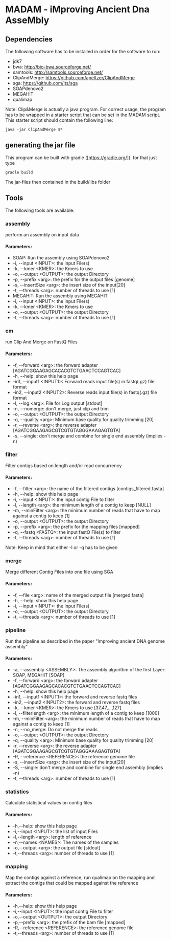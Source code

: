 # MADAM - iMproving Ancient Dna AsseMbly
## Dependencies
The following software has to be installed in order for the software to run:

- jdk7
- bwa: http://bio-bwa.sourceforge.net/
- samtools: http://samtools.sourceforge.net/
- ClipAndMerge: https://github.com/apeltzer/ClipAndMerge
- sga: https://github.com/jts/sga
- SOAPdenovo2
- MEGAHIT
- qualimap

Note: Clip&Merge is actually a java program. For correct usage, the program has to be wrapped in a starter script that can be set in the MADAM script.
This starter script should contain the following line:

<pre><code>java -jar ClipAndMerge $*</code></pre>

## generating the jar file
This program can be built with gradle ([https://gradle.org/]). for that just type

`gradle build`

The jar-files then contained in the build/libs folder

## Tools
The following tools are available:
### assembly
perform an assembly on input data
#### Parameters:

- SOAP: Run the assembly using SOAPdenovo2
 - -i, --input &lt;INPUT&gt;: the input File(s)
 - -k, --kmer &lt;KMER&gt;: the Kmers to use
 - -o, --output &lt;OUTPUT&gt;: the output Directory
 - -p, --prefix &lt;arg&gt;: the prefix for the output files [genome]
 - -s, --insertSize &lt;arg&gt;: the insert size of the input[20]
 - -t, --threads &lt;arg&gt;: number of threads to use [1]
- MEGAHIT: Run the assembly using MEGAHIT
 - -i, --input &lt;INPUT&gt;: the input File(s)
 - -k, --kmer &lt;KMER&gt;: the Kmers to use
 - -o, --output &lt;OUTPUT&gt;: the output Directory
 - -t, --threads &lt;arg&gt;: number of threads to use [1]
 
### cm
run Clip And Merge on FastQ Files
#### Parameters:
- -f, --forward &lt;arg&gt;: the forward adapter [AGATCGGAAGAGCACACGTCTGAACTCCAGTCAC]
- -h, --help: show this help page
- -in1, --input1 &lt;INPUT1&gt;: Forward reads input file(s) in fastq(.gz) file format
- -in2, --input2 &lt;INPUT2&gt;: Reverse reads input file(s) in fastq(.gz) file format
- -l, --log &lt;arg&gt;: File for Log output [stdout]
- -n, --nomerge: don't merge, just clip and trim
- -o, --output &lt;OUTPUT&gt;: the output Directory
- -q, --quality &lt;arg&gt;: Minimum base quality for quality trimming [20]
- -r, --reverse &lt;arg&gt;: the reverse adapter [AGATCGGAAGAGCGTCGTGTAGGGAAAGAGTGTA]
- -s, --single: don't merge and combine for single end assembly (implies -n)

### filter
Filter contigs based on length and/or read concurrency
#### Parameters:
- -f, --filter &lt;arg&gt;: the name of the filtered contigs [contigs_filtered.fasta]
- -h, --help: show this help page
- -i, --input &lt;INPUT&gt;: the input contig File to filter
- -l, --length &lt;arg&gt;: the minimum length of a contig to keep [NULL]
- -m, --minFilter &lt;arg&gt;: the minimum number of reads that have to map against a contig to keep [1]
- -o, --output &lt;OUTPUT&gt;: the output Directory
- -p, --prefix &lt;arg&gt;: the prefix for the mapping files [mapped]
- -q, --fastq &lt;FASTQ&gt;: the input fastQ File(s) to filter
- -t, --threads &lt;arg&gt;: number of threads to use [1]

Note: Keep in mind that either -l or -q has to be given

### merge
Merge different Contig Files into one file using SGA
#### Parameters:
- -f, --file &lt;arg&gt;: name of the merged output file [merged.fasta]
- -h, --help: show this help page
- -i, --input &lt;INPUT&gt;: the input File(s)
- -o, --output &lt;OUTPUT&gt;: the output Directory
- -t, --threads &lt;arg&gt;: number of threads to use [1]

### pipeline
Run the pipeline as described in the paper "Improving ancient DNA genome assembly"
#### Parameters:
- -a, --assembly &lt;ASSEMBLY&gt;: The assembly algorithm of the first Layer: SOAP, MEGAHIT [SOAP]
- -f, --forward &lt;arg&gt;: the forward adapter [AGATCGGAAGAGCACACGTCTGAACTCCAGTCAC]
- -h, --help: show this help page
- -in1, --input1 &lt;INPUT1&gt;: the forward and reverse fastq files
- -in2, --input2 &lt;INPUT2&gt;: the forward and reverse fastq files
- -k, --kmer &lt;KMER&gt;: the Kmers to use [37,47,...,127]
- -l, --filterlength &lt;arg&gt;: the minimum length of a contig to keep [1000]
- -m, --minFilter &lt;arg&gt;: the minimum number of reads that have to map against a contig to keep [1]
- -n, --no_merge: Do not merge the reads
- -o, --output &lt;OUTPUT&gt;: the output Directory
- -q, --quality &lt;arg&gt;: Minimum base quality for quality trimming [20]
- -r, --reverse &lt;arg&gt;: the reverse adapter [AGATCGGAAGAGCGTCGTGTAGGGAAAGAGTGTA]
- -R, --reference &lt;REFERENCE&gt;: the reference genome file
- -s, --insertSize &lt;arg&gt;: the insert size of the input[20]
- -S, --single: don't merge and combine for single end assembly (implies -n)
- -t, --threads &lt;arg&gt;: number of threads to use [1]

### statistics
Calculate statistical values on contig files
#### Parameters:
- -h,--help: show this help page
- -i,--input &lt;INPUT&gt;: the list of input Files
- -l,--length &lt;arg&gt;: length of reference
- -n,--names &lt;NAMES&gt;: The names of the samples
- -o,--output &lt;arg&gt;: the output file [stdout]
- -t,--threads &lt;arg&gt;: number of threads to use [1]

### mapping
Map the contigs against a reference, run qualimap on the mapping and extract the contigs that could be mapped against the reference
#### Parameters:
- -h,--help: show this help page
- -i,--input &lt;INPUT&gt;: the input contig File to filter
- -o,--output &lt;OUTPUT&gt;: the output Directory
- -p,--prefix &lt;arg&gt;: the prefix of the bam file [mapped]
- -R,--reference &lt;REFERENCE&gt;: the reference genome file
- -t,--threads &lt;arg&gt;: number of threads to use [1]
